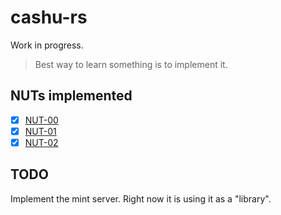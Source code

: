 # cashu-rs

Work in progress.

> Best way to learn something is to implement it.

## NUTs implemented

- [x] [NUT-00](https://github.com/cashubtc/nuts/blob/main/00.md)
- [x] [NUT-01](https://github.com/cashubtc/nuts/blob/main/01.md)
- [x] [NUT-02](https://github.com/cashubtc/nuts/blob/main/02.md)

## TODO

Implement the mint server. Right now it is using it as a "library".